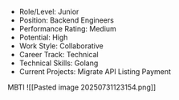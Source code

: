 - Role/Level: Junior
- Position: Backend Engineers
- Performance Rating: Medium
- Potential: High
- Work Style: Collaborative
- Career Track: Technical
- Technical Skills: Golang
- Current Projects: Migrate API Listing Payment

MBTI
![[Pasted image 20250731123154.png]]
